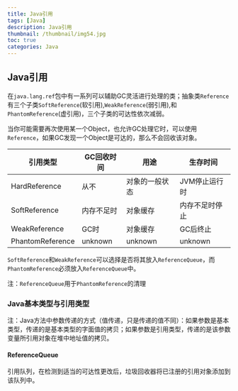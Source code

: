 ```yaml
---
title: Java引用
tags: [Java]
description: Java引用
thumbnail: /thumbnail/img54.jpg
toc: true
categories: Java
---
```




## Java引用

在`java.lang.ref`包中有一系列可以辅助GC灵活进行处理的类；抽象类`Reference`有三个子类`SoftReference`(软引用),`WeakReference`(弱引用),和`PhantomReference`(虚引用)，三个子类的可达性依次减弱。

当你可能需要再次使用某一个Object，也允许GC处理它时，可以使用`Reference`，如果GC发现一个Object是可达的，那么不会回收该对象。


|引用类型 |GC回收时间 |用途 |生存时间|
|-|-|-|-|
|HardReference|从不|对象的一般状态|JVM停止运行时|
|SoftReference|内存不足时|对象缓存|内存不足时停止|
|WeakReference|GC时|对象缓存|GC后终止|
|PhantomReference|unknown|unknown|unknown|

`SoftReference`和`WeakReference`可以选择是否将其放入`ReferenceQueue`，而`PhantomReference`必须放入`ReferenceQueue`中。

注：`ReferenceQueue`用于`PhantomReference`的清理



### Java基本类型与引用类型

注：Java方法中参数传递的方式（值传递，只是传递的值不同）：如果参数是基本类型，传递的是基本类型的字面值的拷贝；如果参数是引用类型，传递的是该参数变量所引用对象在堆中地址值的拷贝。

#### ReferenceQueue

引用队列，在检测到适当的可达性更改后，垃圾回收器将已注册的引用对象添加到该队列中。

